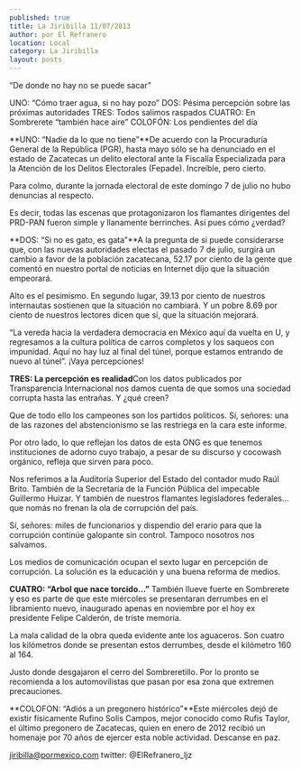 ```yaml
---
published: true
title: La Jiribilla 11/07/2013
author: por El Refranero
location: Local
category: La Jiribilla
layout: posts
---
```



“De donde no hay no se puede sacar”

UNO: “Cómo traer agua, si no hay pozo”
DOS: Pésima percepción sobre las próximas autoridades
TRES: Todos salimos raspados
CUATRO: En Sombrerete “también hace aire”
COLOFÓN: Los pendientes del día

**UNO: “Nadie da lo que no tiene”**De acuerdo con la Procuraduría General de la República (PGR), hasta mayo sólo se ha denunciado en el estado de Zacatecas un delito electoral ante la Fiscalía Especializada para la Atención de los Delitos Electorales (Fepade).
Increíble, pero cierto.

Para colmo, durante la jornada electoral de este domingo 7 de julio no hubo denuncias al respecto.

Es decir, todas las escenas que protagonizaron los flamantes dirigentes del PRD-PAN fueron simple y llanamente berrinches.
Así pues cómo ¿verdad?

**DOS: “Si no es gato, es gata”**A la pregunta de si puede considerarse que, con las nuevas autoridades electas el pasado 7 de julio, surgirá un cambio a favor de la población zacatecana, 52.17 por ciento de la gente que comentó en nuestro portal de noticias en Internet dijo que la situación empeorará.

Alto es el pesimismo.
En segundo lugar, 39.13 por ciento de nuestros internautas sostienen que la situación no cambiará.
Y un pobre 8.69 por ciento de nuestros lectores dicen que sí, que la situación mejorará.

“La vereda hacia la verdadera democracia en México aquí da vuelta en U, y regresamos a la cultura política de carros completos y los saqueos con impunidad. Aquí no hay luz al final del túnel, porque estamos entrando de nuevo al túnel”.
¡Vaya percepciones!
 
**TRES: La percepción es realidad**Con los datos publicados por Transparencia Internacional nos damos cuenta de que somos una sociedad corrupta hasta las entrañas.
Y ¿qué creen?

Que de todo ello los campeones son los partidos políticos.
Sí, señores: una de las razones del abstencionismo se las restriega en la cara este informe.

Por otro lado, lo que reflejan los datos de esta ONG es que tenemos instituciones de adorno cuyo trabajo, a pesar de su discurso y cocowash orgánico, refleja que sirven para poco.

Nos referimos a la Auditoría Superior del Estado del contador mudo Raúl Brito.
También de la Secretaría de la Función Pública del impecable Guillermo Huizar.
Y también de nuestros flamantes legisladores federales… que nomás no frenan la ola de corrupción del país.

Sí, señores: miles de funcionarios y dispendio del erario para que la corrupción continúe galopante sin control.
Tampoco nosotros nos salvamos.

Los medios de comunicación ocupan el sexto lugar en percepción de corrupción.
La solución es la educación y una buena reforma de medios.

**CUATRO: “Arbol que nace torcido…”**
También llueve fuerte en Sombrerete y eso es parte de que este miércoles se presentaran derrumbes en el libramiento nuevo, inaugurado apenas en noviembre por el hoy ex presidente Felipe Calderón, de triste memoria.

La mala calidad de la obra queda evidente ante los aguaceros.
Son cuatro los kilómetros donde se presentan estos derrumbes, desde el kilómetro 160 al 164.

Justo donde desgajaron el cerro del Sombreretillo.
Por lo pronto se recomienda a los automovilistas que pasan por esa zona que extremen precauciones.

**COLOFON: “Adiós a un pregonero histórico”**Este miércoles dejó de existir físicamente Rufino Solís Campos, mejor conocido como Rufis Taylor, el último pregonero de Zacatecas, quien en enero de 2012 recibió un homenaje por 70 años de ejercer esta noble actividad. Descanse en paz.

jiribilla@pormexico.com
twitter: @ElRefranero_ljz
